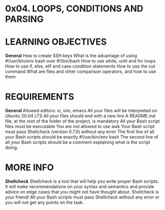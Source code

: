 # 0x04. LOOPS, CONDITIONS AND PARSING

# LEARNING OBJECTIVES
**General**
	How to create SSH keys
	What is the advantage of using #!/usr/bin/env bash over #!/bin/bash
	How to use while, until and for loops
	How to use if, else, elif and case condition statements
	How to use the cut command
	What are files and other comparison operators, and how to use them

# REQUIREMENTS
**General**
	Allowed editors: vi, vim, emacs
	All your files will be interpreted on Ubuntu 20.04 LTS
	All your files should end with a new line
	A README.md file, at the root of the folder of the project, is mandatory
	All your Bash script files must be executable
	You are not allowed to use awk
	Your Bash script must pass Shellcheck (version 0.7.0) without any error
	The first line of all your Bash scripts should be exactly #!/usr/bin/env bash
	The second line of all your Bash scripts should be a comment explaining what is the 
	script doing.

# MORE INFO
**Shellcheck**
Shellcheck is a tool that will help you write proper Bash scripts. It will make recommendations on your syntax and semantics and provide advice on edge cases that you might not have thought about. Shellcheck is your friend! All your Bash scripts must pass Shellcheck without any error or you will not get any points on the task.
